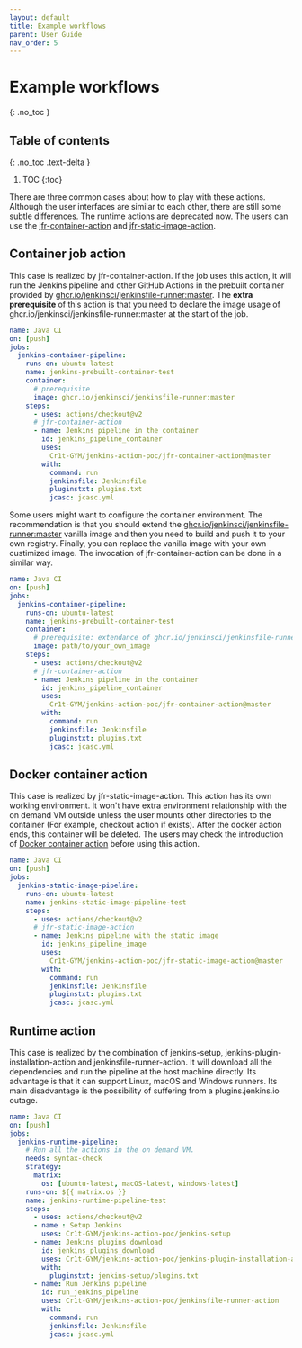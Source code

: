 ```yaml
---
layout: default
title: Example workflows
parent: User Guide
nav_order: 5
---
```


# Example workflows
{: .no_toc }

## Table of contents
{: .no_toc .text-delta }

1. TOC
{:toc}

There are three common cases about how to play with these actions. Although the user interfaces are similar to each other, there are still some subtle differences. The runtime actions are deprecated now. The users can use the [jfr-container-action](#container-job-action) and [jfr-static-image-action](#docker-container-action).
## Container job action
This case is realized by jfr-container-action. If the job uses this action, it will run the Jenkins pipeline and other GitHub Actions in the prebuilt container provided by [ghcr.io/jenkinsci/jenkinsfile-runner:master](https://github.com/jenkinsci/jenkinsfile-runner/pkgs/container/jenkinsfile-runner). The **extra prerequisite** of this action is that you need to declare the image usage of ghcr.io/jenkinsci/jenkinsfile-runner:master at the start of the job.
```Yaml
name: Java CI
on: [push]
jobs:
  jenkins-container-pipeline:
    runs-on: ubuntu-latest
    name: jenkins-prebuilt-container-test
    container:
      # prerequisite
      image: ghcr.io/jenkinsci/jenkinsfile-runner:master
    steps:
      - uses: actions/checkout@v2
      # jfr-container-action
      - name: Jenkins pipeline in the container
        id: jenkins_pipeline_container
        uses:
          Cr1t-GYM/jenkins-action-poc/jfr-container-action@master
        with:
          command: run
          jenkinsfile: Jenkinsfile
          pluginstxt: plugins.txt
          jcasc: jcasc.yml
```
Some users might want to configure the container environment. The recommendation is that you should extend the [ghcr.io/jenkinsci/jenkinsfile-runner:master](https://github.com/jenkinsci/jenkinsfile-runner/pkgs/container/jenkinsfile-runner) vanilla image and then you need to build and push it to your own registry. Finally, you can replace the vanilla image with your own custimized image. The invocation of jfr-container-action can be done in a similar way.
```Yaml
name: Java CI
on: [push]
jobs:
  jenkins-container-pipeline:
    runs-on: ubuntu-latest
    name: jenkins-prebuilt-container-test
    container:
      # prerequisite: extendance of ghcr.io/jenkinsci/jenkinsfile-runner:master
      image: path/to/your_own_image
    steps:
      - uses: actions/checkout@v2
      # jfr-container-action
      - name: Jenkins pipeline in the container
        id: jenkins_pipeline_container
        uses:
          Cr1t-GYM/jenkins-action-poc/jfr-container-action@master
        with:
          command: run
          jenkinsfile: Jenkinsfile
          pluginstxt: plugins.txt
          jcasc: jcasc.yml
```
## Docker container action
This case is realized by jfr-static-image-action. This action has its own working environment. It won't have extra environment relationship with the on demand VM outside unless the user mounts other directories to the container (For example, checkout action if exists). After the docker action ends, this container will be deleted. The users may check the introduction of [Docker container action](https://docs.github.com/en/actions/creating-actions/creating-a-docker-container-action#introduction) before using this action.
```Yaml
name: Java CI
on: [push]
jobs:
  jenkins-static-image-pipeline:
    runs-on: ubuntu-latest
    name: jenkins-static-image-pipeline-test
    steps:
      - uses: actions/checkout@v2
      # jfr-static-image-action
      - name: Jenkins pipeline with the static image
        id: jenkins_pipeline_image
        uses:
          Cr1t-GYM/jenkins-action-poc/jfr-static-image-action@master
        with:
          command: run
          jenkinsfile: Jenkinsfile
          pluginstxt: plugins.txt
          jcasc: jcasc.yml
```
## Runtime action
This case is realized by the combination of jenkins-setup, jenkins-plugin-installation-action and jenkinsfile-runner-action. It will download all the dependencies and run the pipeline at the host machine directly. Its advantage is that it can support Linux, macOS and Windows runners. Its main disadvantage is the possibility of suffering from a plugins.jenkins.io outage.
```Yaml
name: Java CI
on: [push]
jobs:
  jenkins-runtime-pipeline:
    # Run all the actions in the on demand VM.
    needs: syntax-check
    strategy:
      matrix:
        os: [ubuntu-latest, macOS-latest, windows-latest]    
    runs-on: ${{ matrix.os }}
    name: jenkins-runtime-pipeline-test
    steps:
      - uses: actions/checkout@v2
      - name : Setup Jenkins
        uses: Cr1t-GYM/jenkins-action-poc/jenkins-setup
      - name: Jenkins plugins download
        id: jenkins_plugins_download
        uses: Cr1t-GYM/jenkins-action-poc/jenkins-plugin-installation-action
        with:
          pluginstxt: jenkins-setup/plugins.txt
      - name: Run Jenkins pipeline
        id: run_jenkins_pipeline
        uses: Cr1t-GYM/jenkins-action-poc/jenkinsfile-runner-action
        with:
          command: run
          jenkinsfile: Jenkinsfile
          jcasc: jcasc.yml
```